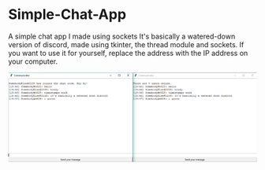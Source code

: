 # Simple-Chat-App
A simple chat app I made using sockets
It's basically a watered-down version of discord, made using tkinter, the thread module and sockets.
If you want to use it for yourself, replace the address with the IP address on your computer.

![alt text](https://github.com/JmpsWork/Simple-Chat-App/blob/master/example.PNG)
